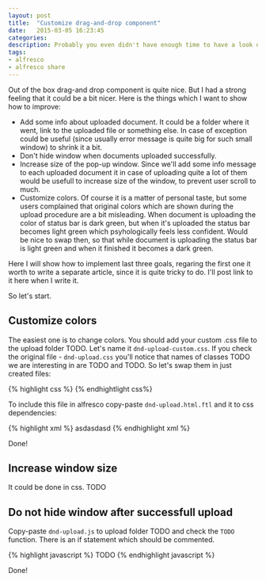 ```yaml
---
layout: post
title:  "Customize drag-and-drop component"
date:   2015-03-05 16:23:45
categories:
description: Probably you even didn't have enough time to have a look on pop-up window because in case of successfull upload it immediately hides. Which is quite sad because it could show a bit more to the user than just a status of upload. I will show how to improve this component and get a bit more from it. This article is split in two parts. This one covers the UI changes. The second one will show how to extend functionality of upload webscript. I'll post a link to it here when it would be written.   
tags: 
- alfresco
- alfresco share
---
```


Out of the box drag-and drop component is quite nice. But I had a strong feeling that it could be a bit nicer. Here is the things which I want to show how to improve:

* Add some info about uploaded document. It could be a folder where it went, link to the uploaded file or something else. In case of exception could be useful (since usually error message is quite big for such small window) to shrink it a bit.
* Don't hide window when documents uploaded successfully. 
* Increase size of the pop-up window. Since we'll add some info message to each uploaded document it in case of uploading quite a lot of them would be usefull to increase size of the window, to prevent user scroll to much.
* Customize colors. Of course it is a matter of personal taste, but some users complained that original colors which are shown during the upload procedure are a bit misleading. When document is uploading the color of status bar is dark green, but when it's uploaded the status bar becomes light green which psyhologically feels less confident. Would be nice to swap then, so that while document is uploading the status bar is light green and when it finished it becomes a dark green.  

Here I will show how to implement last three goals, regaring the first one it worth to write a separate article, since it is quite tricky to do. I'll post link to it here when I write it.

So let's start.

## Customize colors

The easiest one is to change colors. You should add your custom .css file to the upload folder TODO. Let's name it `dnd-upload-custom.css`. If you check the original file - `dnd-upload.css` you'll notice that names of classes TODO we are interesting in are TODO and TODO. So let's swap them in just created files:

{% highlight css %}
{% endhightlight css%}

To include this file in alfresco copy-paste `dnd-upload.html.ftl` and it to css dependencies:

{% highlight xml %}
asdasdasd
{% endhighlight xml %}

Done!

## Increase window size

It could be done in css. TODO

## Do not hide window after successfull upload

Copy-paste `dnd-upload.js` to upload folder TODO and check the `TODO` function. There is an if statement which should be commented.

{% highlight javascript %}
TODO
{% endhighlight javascript %}

Done!

